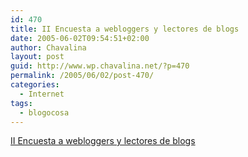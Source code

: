 ```yaml
---
id: 470
title: II Encuesta a webloggers y lectores de blogs
date: 2005-06-02T09:54:51+02:00
author: Chavalina
layout: post
guid: http://www.wp.chavalina.net/?p=470
permalink: /2005/06/02/post-470/
categories:
  - Internet
tags:
  - blogocosa
---
```

<a href="http://www.blogpocket.com/encuesta/index.php" target="_blank">II Encuesta a webloggers y lectores de blogs</a>